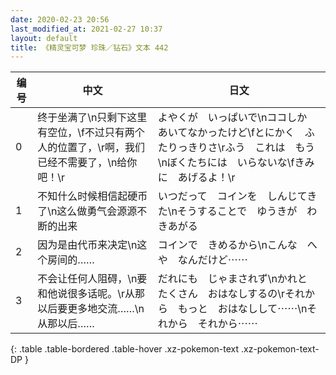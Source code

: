 ```yaml
---
date: 2020-02-23 20:56
last_modified_at: 2021-02-27 10:37
layout: default
title: 《精灵宝可梦 珍珠／钻石》文本 442
---
```

| 编号 | 中文 | 日文 |
| ---- | ---- | ---- |
| 0 | 终于坐满了\n只剩下这里有空位，\f不过只有两个人的位置了，\r啊，我们已经不需要了，\n给你吧！\r | よやくが　いっぱいで\nココしか　あいてなかったけど\fとにかく　ふたりっきりさ\rふう　これは　もう\nぼくたちには　いらないな\fきみに　あげるよ！\r |
| 1 | 不知什么时候相信起硬币了\n这么做勇气会源源不断的出来 | いつだって　コインを　しんじてきた\nそうすることで　ゆうきが　わきあがる |
| 2 | 因为是由代币来决定\n这个房间的…… | コインで　きめるから\nこんな　へや　なんだけど⋯⋯ |
| 3 | 不会让任何人阻碍，\n要和他说很多话呢。\r从那以后要更多地交流……\n从那以后…… | だれにも　じゃまされず\nかれと　たくさん　おはなしするの\rそれから　もっと　おはなしして⋯⋯\nそれから　それから⋯⋯ |
{: .table .table-bordered .table-hover .xz-pokemon-text .xz-pokemon-text-DP }